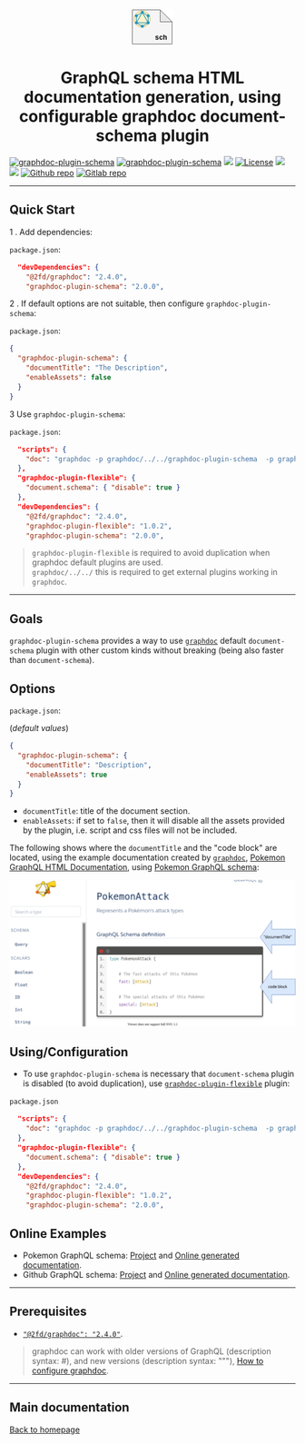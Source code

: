 <p align="center">
  <br/>
  <a href="https://graphdoc-plugins.github.io"><img src="schema/graphdoc-plugin-schema.png" alt=" "/></a>
</p>

<h1 align="center">GraphQL schema HTML documentation generation, using configurable graphdoc document-schema plugin</h1>

[![graphdoc-plugin-schema](https://badgen.net/badge/homepage/graphdoc-plugin-schema/blue)](https://graphdoc-plugins.github.io)
[![graphdoc-plugin-schema](https://badgen.net/badge/npm%20pack/graphdoc-plugin-schema/blue)](https://www.npmjs.com/package/graphdoc-plugin-schema)
[![ ](https://badgen.net/npm/v/graphdoc-plugin-schema)](https://www.npmjs.com/package/graphdoc-plugin-schema)
[![License](https://img.shields.io/github/license/mashape/apistatus.svg)](LICENSE.txt)
[![ ](https://badgen.net/badge/test/passing/green)](https://gmullerb.gitlab.io/graphdoc-plugin-schema/tests/tests_report.html)
[![ ](https://gitlab.com/gmullerb/graphdoc-plugin-schema/badges/master/coverage.svg)](https://gmullerb.gitlab.io/graphdoc-plugin-schema/coverage/index.html)
[![Github repo](https://badgen.net/badge/icon/github?icon=github&label)](https://github.com/gmullerb/graphdoc-plugin-schema)
[![Gitlab repo](https://badgen.net/badge/icon/gitlab?icon=gitlab&label)](https://gitlab.com/gmullerb/graphdoc-plugin-schema)

__________________

## Quick Start

1 . Add dependencies:

`package.json`:

```json
  "devDependencies": {
    "@2fd/graphdoc": "2.4.0",
    "graphdoc-plugin-schema": "2.0.0",
```

2 . If default options are not suitable, then configure `graphdoc-plugin-schema`:

`package.json`:

```json
{
  "graphdoc-plugin-schema": {
    "documentTitle": "The Description",
    "enableAssets": false
  }
}
```

3 Use `graphdoc-plugin-schema`:

`package.json`:

```json
  "scripts": {
    "doc": "graphdoc -p graphdoc/../../graphdoc-plugin-schema  -p graphdoc/../../graphdoc-plugin-flexible -s ./schema.graphql -o ./build/documentation"
  },
  "graphdoc-plugin-flexible": {
    "document.schema": { "disable": true }
  },
  "devDependencies": {
    "@2fd/graphdoc": "2.4.0",
    "graphdoc-plugin-flexible": "1.0.2",
    "graphdoc-plugin-schema": "2.0.0",
```

> `graphdoc-plugin-flexible` is required to avoid duplication when graphdoc default plugins are used.  
> `graphdoc/../../` this is required to get external plugins working in `graphdoc`.

__________________

## Goals

`graphdoc-plugin-schema` provides a way to use [`graphdoc`](https://www.npmjs.com/package/@2fd/graphdoc) default `document-schema` plugin with other custom kinds without breaking (being also faster than `document-schema`).

## Options

`package.json`:

(*default values*)

```json
{
  "graphdoc-plugin-schema": {
    "documentTitle": "Description",
    "enableAssets": true
  }
}
```

* `documentTitle`: title of the document section.
* `enableAssets`: if set to `false`, then it will disable all the assets provided by the plugin, i.e. script and css files will not be included.

The following shows where the `documentTitle` and the "code block" are located, using the example documentation created by [`graphdoc`](https://www.npmjs.com/package/@2fd/graphdoc), [Pokemon GraphQL HTML Documentation](https://gmullerb.gitlab.io/base-graphdoc-yarn/pokemonattack.doc.html), using [Pokemon GraphQL schema](https://github.com/lucasbento/graphql-pokemon):

![Graphdoc sections](schema/graphdoc-sections.svg)

## Using/Configuration

* To use `graphdoc-plugin-schema` is necessary that `document-schema` plugin is disabled (to avoid duplication), use [`graphdoc-plugin-flexible`](https://graphdoc-plugins.github.io) plugin:

`package.json`

```json
  "scripts": {
    "doc": "graphdoc -p graphdoc/../../graphdoc-plugin-schema  -p graphdoc/../../graphdoc-plugin-flexible -s ./schema.graphql -o ./build/documentation"
  },
  "graphdoc-plugin-flexible": {
    "document.schema": { "disable": true }
  },
  "devDependencies": {
    "@2fd/graphdoc": "2.4.0",
    "graphdoc-plugin-flexible": "1.0.2",
    "graphdoc-plugin-schema": "2.0.0",
```

## Online Examples

* Pokemon GraphQL schema: [Project](https://github.com/gmullerb/base-graphdoc-yarn) and [Online generated documentation](https://gmullerb.gitlab.io/base-graphdoc-yarn).
* Github GraphQL schema: [Project](https://github.com/gmullerb/base-graphdoc-npm) and [Online generated documentation](https://gmullerb.gitlab.io/base-graphdoc-npm).

__________________

## Prerequisites

* [`"@2fd/graphdoc": "2.4.0"`](https://www.npmjs.com/package/@2fd/graphdoc/v/2.4.0).

> graphdoc can work with older versions of GraphQL (description syntax: #), and new versions (description syntax: """), [How to configure graphdoc](https://graphdoc-plugins.github.io/docs/how-to-configure-graphdoc.html).  

__________________

## Main documentation

[Back to homepage](../README.md)
